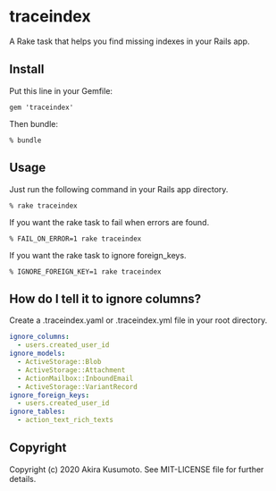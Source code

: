 # traceindex

A Rake task that helps you find missing indexes in your Rails app.

## Install

Put this line in your Gemfile:
```
gem 'traceindex'
```

Then bundle:
```
% bundle
```


## Usage

Just run the following command in your Rails app directory.

```
% rake traceindex
```

If you want the rake task to fail when errors are found.

```
% FAIL_ON_ERROR=1 rake traceindex
```

If you want the rake task to ignore foreign_keys.

```
% IGNORE_FOREIGN_KEY=1 rake traceindex
```

## How do I tell it to ignore columns?

Create a .traceindex.yaml or .traceindex.yml file in your root directory.

```yaml
ignore_columns:
  - users.created_user_id
ignore_models:
  - ActiveStorage::Blob
  - ActiveStorage::Attachment
  - ActionMailbox::InboundEmail
  - ActiveStorage::VariantRecord
ignore_foreign_keys:
  - users.created_user_id
ignore_tables:
  - action_text_rich_texts
```

## Copyright

Copyright (c) 2020 Akira Kusumoto. See MIT-LICENSE file for further details.
